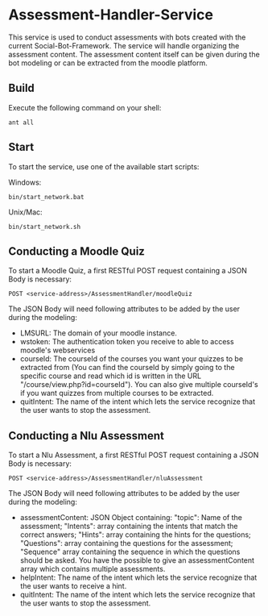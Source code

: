 # Assessment-Handler-Service

This service is used to conduct assessments with bots created with the current Social-Bot-Framework. The service will handle organizing the assessment content. The assessment content itself can be given during the bot modeling or can be extracted from the moodle platform.

Build
--------
Execute the following command on your shell:

```shell
ant all 
```
Start
--------

To start the service, use one of the available start scripts:

Windows:

```shell
bin/start_network.bat
```

Unix/Mac:
```shell
bin/start_network.sh
```

Conducting a Moodle Quiz
--------
To start a Moodle Quiz, a first RESTful POST request containing a JSON Body is necessary:
```
POST <service-address>/AssessmentHandler/moodleQuiz
```
The JSON Body will need following attributes to be added by the user during the modeling: 
- LMSURL: The domain of your moodle instance.
- wstoken: The authentication token you receive to able to access moodle's webservices
- courseId: The courseId of the courses you want your quizzes to be extracted from (You can find the courseId by simply going to the specific course and read which id is written in the URL  "/course/view.php?id=courseId"). You can also give multiple courseId's if you want quizzes from multiple courses to be extracted.   
- quitIntent: The name of the intent which lets the service recognize that the user wants to stop the assessment.  

Conducting a Nlu Assessment
--------
To start a Nlu Assessment, a first RESTful POST request containing a JSON Body is necessary:
```
POST <service-address>/AssessmentHandler/nluAssessment
```
The JSON Body will need following attributes to be added by the user during the modeling:
- assessmentContent: JSON Object containing: "topic": Name of the assessment; "Intents": array containing the intents that match the correct answers; "Hints": array containing the hints for the  questions; "Questions": array containing the questions for the assessment; "Sequence" array containing the sequence in which the questions should be asked. You have the possible to give an assessmentContent array which contains multiple assessments. 
- helpIntent: The name of the intent which lets the service recognize that the user wants to receive a hint.    
- quitIntent: The name of the intent which lets the service recognize that the user wants to stop the assessment.  

